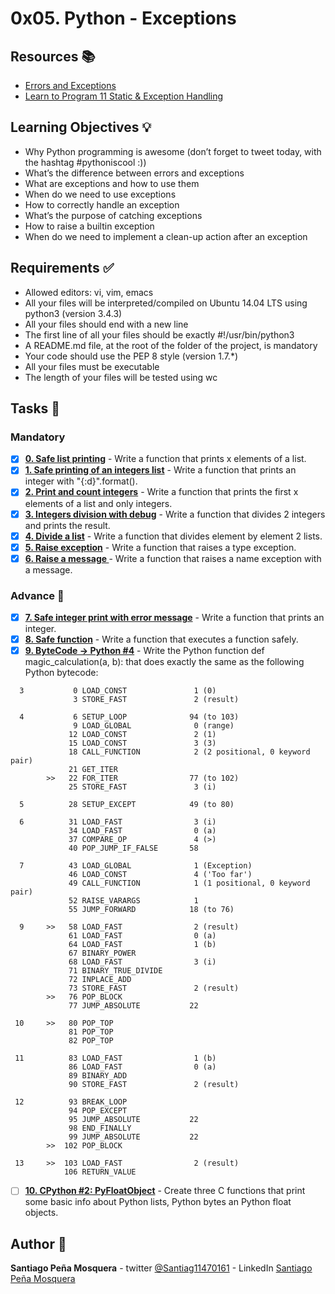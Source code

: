 # 0x05. Python - Exceptions
## Resources :books:

* [Errors and Exceptions](https://intranet.hbtn.io/rltoken/IvW-V19TlPbmMnVTHNllUg)
* [Learn to Program 11 Static & Exception Handling ](https://intranet.hbtn.io/rltoken/uHg99jd88sVrhuGUDfwT8g)

## Learning Objectives :bulb:
* Why Python programming is awesome (don’t forget to tweet today, with the hashtag #pythoniscool :))
* What’s the difference between errors and exceptions
* What are exceptions and how to use them
* When do we need to use exceptions
* How to correctly handle an exception
* What’s the purpose of catching exceptions
* How to raise a builtin exception
* When do we need to implement a clean-up action after an exception

## Requirements :white_check_mark:

* Allowed editors: vi, vim, emacs
* All your files will be interpreted/compiled on Ubuntu 14.04 LTS using python3 (version 3.4.3)
* All your files should end with a new line
* The first line of all your files should be exactly #!/usr/bin/python3
* A README.md file, at the root of the folder of the project, is mandatory
* Your code should use the PEP 8 style (version 1.7.*)
* All your files must be executable
* The length of your files will be tested using wc

## Tasks :page_with_curl:
### Mandatory
- [x] **[0. Safe list printing](./0-safe_print_list.py)** - Write a function that prints x elements of a list.
- [x] **[1. Safe printing of an integers list](./1-safe_print_integer.py)** - Write a function that prints an integer with "{:d}".format().
- [x] **[2. Print and count integers](./2-safe_print_list_integers.py)** - Write a function that prints the first x elements of a list and only integers.
- [x] **[3. Integers division with debug](./3-safe_print_division.py)** - Write a function that divides 2 integers and prints the result.
- [x] **[4. Divide a list](./4-list_division.py)** - Write a function that divides element by element 2 lists.
- [x] **[5. Raise exception](./5-raise_exception.py)** - Write a function that raises a type exception.
- [x] **[6. Raise a message ](./6-raise_exception_msg.py)** - Write a function that raises a name exception with a message.
### Advance :muscle:
- [x] **[7. Safe integer print with error message](./100-safe_print_integer_err.py)** - Write a function that prints an integer.
- [x] **[8. Safe function](./101-safe_function.py)** - Write a function that executes a function safely.
- [x] **[9. ByteCode -> Python #4](./102-magic_calculation.py)** - Write the Python function def magic_calculation(a, b): that does exactly the same as the following Python bytecode:
```
  3           0 LOAD_CONST               1 (0)
              3 STORE_FAST               2 (result)

  4           6 SETUP_LOOP              94 (to 103)
              9 LOAD_GLOBAL              0 (range)
             12 LOAD_CONST               2 (1)
             15 LOAD_CONST               3 (3)
             18 CALL_FUNCTION            2 (2 positional, 0 keyword pair)
             21 GET_ITER
        >>   22 FOR_ITER                77 (to 102)
             25 STORE_FAST               3 (i)

  5          28 SETUP_EXCEPT            49 (to 80)

  6          31 LOAD_FAST                3 (i)
             34 LOAD_FAST                0 (a)
             37 COMPARE_OP               4 (>)
             40 POP_JUMP_IF_FALSE       58

  7          43 LOAD_GLOBAL              1 (Exception)
             46 LOAD_CONST               4 ('Too far')
             49 CALL_FUNCTION            1 (1 positional, 0 keyword pair)
             52 RAISE_VARARGS            1
             55 JUMP_FORWARD            18 (to 76)

  9     >>   58 LOAD_FAST                2 (result)
             61 LOAD_FAST                0 (a)
             64 LOAD_FAST                1 (b)
             67 BINARY_POWER
             68 LOAD_FAST                3 (i)
             71 BINARY_TRUE_DIVIDE
             72 INPLACE_ADD
             73 STORE_FAST               2 (result)
        >>   76 POP_BLOCK
             77 JUMP_ABSOLUTE           22

 10     >>   80 POP_TOP
             81 POP_TOP
             82 POP_TOP

 11          83 LOAD_FAST                1 (b)
             86 LOAD_FAST                0 (a)
             89 BINARY_ADD
             90 STORE_FAST               2 (result)

 12          93 BREAK_LOOP
             94 POP_EXCEPT
             95 JUMP_ABSOLUTE           22
             98 END_FINALLY
             99 JUMP_ABSOLUTE           22
        >>  102 POP_BLOCK

 13     >>  103 LOAD_FAST                2 (result)
            106 RETURN_VALUE
```
- [ ] **[10. CPython #2: PyFloatObject](./103-python.c)** - Create three C functions that print some basic info about Python lists, Python bytes an Python float objects.

## Author :pencil:
**Santiago Peña Mosquera** - twitter [@Santiag11470161](https://twitter.com/Santiag11470161) - LinkedIn [Santiago Peña Mosquera](https://www.linkedin.com/in/santiago-pe%C3%B1a-mosquera-abaa20196/)
